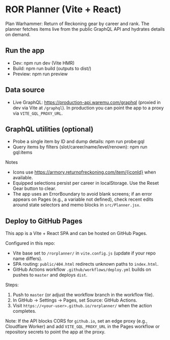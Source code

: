 # ROR Planner (Vite + React)

Plan Warhammer: Return of Reckoning gear by career and rank. The planner fetches items live from the public GraphQL API and hydrates details on demand.

## Run the app

- Dev: npm run dev (Vite HMR)
- Build: npm run build (outputs to dist/)
- Preview: npm run preview

## Data source

- Live GraphQL: https://production-api.waremu.com/graphql (proxied in dev via Vite at `/graphql`). In production you can point the app to a proxy via `VITE_GQL_PROXY_URL`.

## GraphQL utilities (optional)

- Probe a single item by ID and dump details: npm run probe:gql
- Query items by filters (slot/career/name/level/renown): npm run gql:items

Notes

- Icons use https://armory.returnofreckoning.com/item/{iconId} when available.
- Equipped selections persist per career in localStorage. Use the Reset Gear button to clear.
- The app uses an ErrorBoundary to avoid blank screens; if an error appears on Pages (e.g., a variable not defined), check recent edits around state selectors and memo blocks in `src/Planner.jsx`.

## Deploy to GitHub Pages

This app is a Vite + React SPA and can be hosted on GitHub Pages.

Configured in this repo:
- Vite base set to `/rorplanner/` in `vite.config.js` (update if your repo name differs).
- SPA routing: `public/404.html` redirects unknown paths to `index.html`.
- GitHub Actions workflow `.github/workflows/deploy.yml` builds on pushes to `master` and deploys `dist`.

Steps:
1) Push to `master` (or adjust the workflow branch in the workflow file).
2) In GitHub → Settings → Pages, set Source: GitHub Actions.
3) Visit `https://<your-user>.github.io/rorplanner/` when the action completes.

Note: If the API blocks CORS for `github.io`, set an edge proxy (e.g., Cloudflare Worker) and add `VITE_GQL_PROXY_URL` in the Pages workflow or repository secrets to point the app at the proxy.
